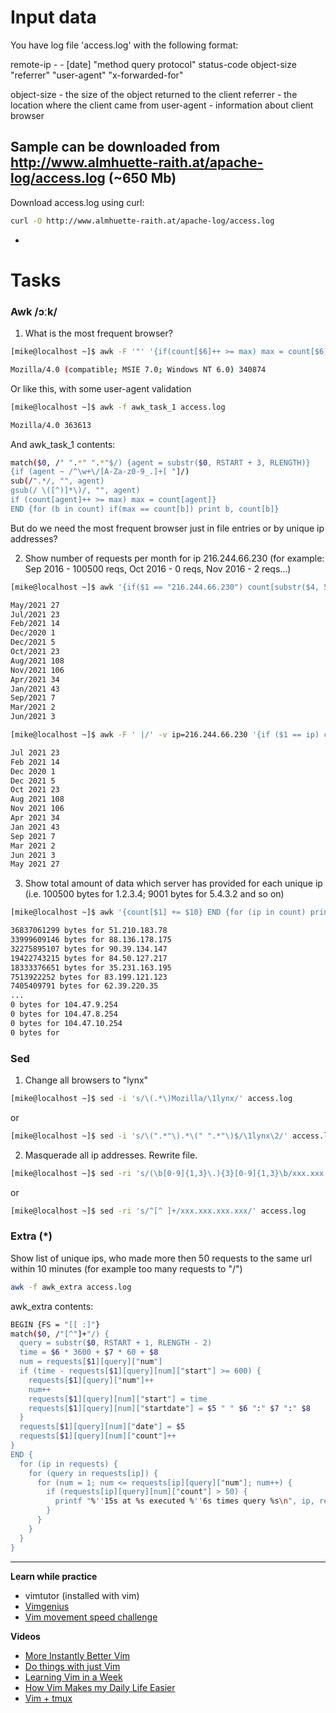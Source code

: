 # Input data
You have log file 'access.log' with the following format:


remote-ip - - [date] "method query protocol" status-code object-size "referrer" "user-agent" "x-forwarded-for"


object-size - the size of the object returned to the client
referrer    - the location where the client came from
user-agent  - information about client browser


Sample can be downloaded from http://www.almhuette-raith.at/apache-log/access.log (~650 Mb)
-
Download access.log using curl:
```bash
curl -O http://www.almhuette-raith.at/apache-log/access.log
```
-
# Tasks


### Awk /ɔːk/
1. What is the most frequent browser?
```bash 
[mike@localhost ~]$ awk -F '"' '{if(count[$6]++ >= max) max = count[$6]} END {for (b in count) if(max == count[b]) print b, count[b]}' access.log

Mozilla/4.0 (compatible; MSIE 7.0; Windows NT 6.0) 340874
```
Or like this, with some user-agent validation
```bash
[mike@localhost ~]$ awk -f awk_task_1 access.log

Mozilla/4.0 363613
```
And awk_task_1 contents:
```bash
match($0, /" ".*" ".*"$/) {agent = substr($0, RSTART + 3, RLENGTH)}
{if (agent ~ /^\w+\/[A-Za-z0-9_.]+[ "]/)
sub(/".*/, "", agent)
gsub(/ \([^)]*\)/, "", agent)
if (count[agent]++ >= max) max = count[agent]}
END {for (b in count) if(max == count[b]) print b, count[b]}

```
But do we need the most frequent browser just in file entries or by unique ip addresses?

2. Show number of requests per month for ip 216.244.66.230 (for example: Sep 2016 - 100500 reqs, Oct 2016 - 0 reqs, Nov 2016 - 2 reqs...)
```bash
[mike@localhost ~]$ awk '{if($1 == "216.244.66.230") count[substr($4, 5, 8)]++} END {for (m in count) print m, count[m]}' access.log

May/2021 27
Jul/2021 23
Feb/2021 14
Dec/2020 1
Dec/2021 5
Oct/2021 23
Aug/2021 108
Nov/2021 106
Apr/2021 34
Jan/2021 43
Sep/2021 7
Mar/2021 2
Jun/2021 3

[mike@localhost ~]$ awk -F ' |/' -v ip=216.244.66.230 '{if ($1 == ip) count[$5 " " substr($6, 1, 4)]++} END {for (b in count) print b, count[b]}' access.log

Jul 2021 23
Feb 2021 14
Dec 2020 1
Dec 2021 5
Oct 2021 23
Aug 2021 108
Nov 2021 106
Apr 2021 34
Jan 2021 43
Sep 2021 7
Mar 2021 2
Jun 2021 3
May 2021 27

```
3. Show total amount of data which server has provided for each unique ip (i.e. 100500 bytes for 1.2.3.4; 9001 bytes for 5.4.3.2 and so on)
```bash
[mike@localhost ~]$ awk '{count[$1] += $10} END {for (ip in count) print count[ip], "bytes for", ip}' access.log | sort -rn

36837061299 bytes for 51.210.183.78
33999609146 bytes for 88.136.178.175
32275895107 bytes for 90.39.134.147
19422743215 bytes for 84.50.127.217
18333376651 bytes for 35.231.163.195
7513922252 bytes for 83.199.121.123
7405409791 bytes for 62.39.220.35
...
0 bytes for 104.47.9.254
0 bytes for 104.47.8.254
0 bytes for 104.47.10.254
0 bytes for 

```

### Sed
1. Change all browsers to "lynx"
```bash
[mike@localhost ~]$ sed -i 's/\(.*\)Mozilla/\1lynx/' access.log

```
or
```bash
[mike@localhost ~]$ sed -i 's/\(".*"\).*\(" ".*"\)$/\1lynx\2/' access.log

```
2. Masquerade all ip addresses. Rewrite file.
```bash
[mike@localhost ~]$ sed -ri 's/(\b[0-9]{1,3}\.){3}[0-9]{1,3}\b/xxx.xxx.xxx.xxx/' access.log
```
or
```bash
[mike@localhost ~]$ sed -ri 's/^[^ ]+/xxx.xxx.xxx.xxx/' access.log
```

### Extra (*)
Show list of unique ips, who made more then 50 requests to the same url within 10 minutes (for example too many requests to "/")
```bash
awk -f awk_extra access.log
```
awk_extra contents:
```bash
BEGIN {FS = "[[ :]"}
match($0, /"[^"]+"/) {
  query = substr($0, RSTART + 1, RLENGTH - 2)
  time = $6 * 3600 + $7 * 60 + $8
  num = requests[$1][query]["num"]
  if (time - requests[$1][query][num]["start"] >= 600) {
    requests[$1][query]["num"]++
    num++
    requests[$1][query][num]["start"] = time
    requests[$1][query][num]["startdate"] = $5 " " $6 ":" $7 ":" $8
  }
  requests[$1][query][num]["date"] = $5
  requests[$1][query][num]["count"]++
}
END {
  for (ip in requests) {
    for (query in requests[ip]) {
      for (num = 1; num <= requests[ip][query]["num"]; num++) {
        if (requests[ip][query][num]["count"] > 50) {
          printf "%''15s at %s executed %''6s times query %s\n", ip, requests[ip][query][num]["startdate"], requests[ip][query][num]["count"], query
        }
      }
    }
  }
}
```

---


**Learn while practice**
- vimtutor (installed with vim)
- [Vimgenius](http://www.vimgenius.com/)
- [Vim movement speed challenge](https://vimvalley.com/vim-movement-speed-challenge/)


**Videos**
- [More Instantly Better Vim](https://www.youtube.com/watch?v=aHm36-na4-4)
- [Do things with just Vim](https://www.youtube.com/watch?v=XA2WjJbmmoM)
- [Learning Vim in a Week](https://www.youtube.com/watch?v=_NUO4JEtkDw)
- [How Vim Makes my Daily Life Easier](https://www.youtube.com/watch?v=NzD2UdQl5Gc)
- [Vim + tmux](https://www.youtube.com/watch?v=5r6yzFEXajQ)
